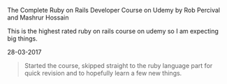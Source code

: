 The Complete Ruby on Rails Developer Course on Udemy by Rob Percival and Mashrur Hossain

This is the highest rated ruby on rails course on udemy so I am expecting big things.

28-03-2017
>Started the course, skipped straight to the ruby language part for quick revision and to hopefully learn a few new things.
